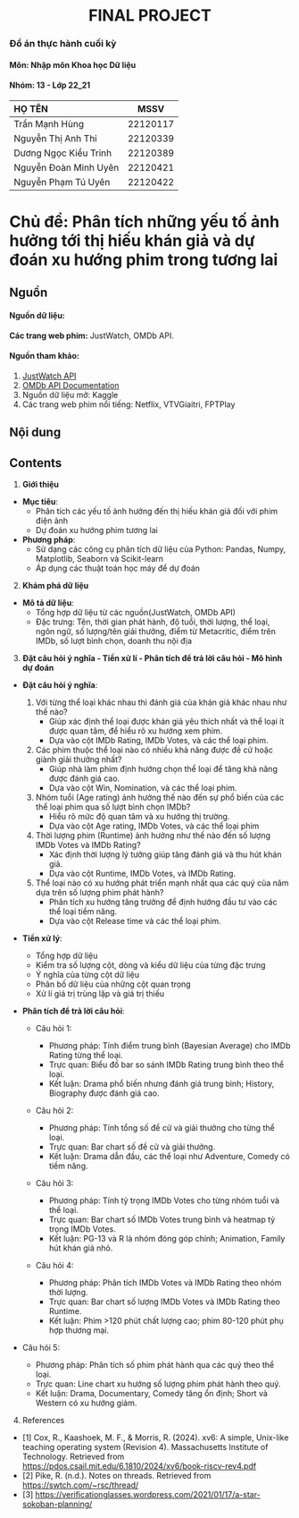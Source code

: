 # <center>FINAL PROJECT<center>

### Đồ án thực hành cuối kỳ 
#### Môn: Nhập môn Khoa học Dữ liệu
#### Nhóm: 13 - Lớp 22_21
| HỌ TÊN                | MSSV      |
|:------------------    |:--------: |
| Trần Mạnh Hùng  | 22120117|
| Nguyễn Thị Anh Thi| 22120339  |
| Dương Ngọc Kiều Trinh  | 22120389  |
| Nguyễn Đoàn Minh Uyên  | 22120421  |
| Nguyễn Phạm Tú Uyên  | 22120422  |

# Chủ đề: Phân tích những yếu tố ảnh hưởng tới thị hiếu khán giả và dự đoán xu hướng phim trong tương lai

## Nguồn
#### Nguồn dữ liệu: 
**Các trang web phim:** JustWatch, OMDb API.
#### Nguồn tham khảo:
1. [JustWatch API](https://www.justwatch.com/us/api)
2. [OMDb API Documentation](https://www.omdbapi.com/)
3. Nguồn dữ liệu mở: Kaggle
4. Các trang web phim nổi tiếng: Netflix, VTVGiaitri, FPTPlay

## Nội dung
## Contents
1. **Giới thiệu**
- **Mục tiêu**:
  - Phân tích các yếu tố ảnh hưởng đến thị hiếu khán giả đối với phim điện ảnh
  - Dự đoán xu hướng phim tương lai
- **Phương pháp**:
  - Sử dạng các công cụ phân tích dữ liệu của Python: Pandas, Numpy, Matplotlib, Seaborn và Scikit-learn
  - Áp dụng các thuật toán học máy để dự đoán
2. **Khám phá dữ liệu**
- **Mô tả dữ liệu**:
  - Tổng hợp dữ liệu từ các nguồn(JustWatch, OMDb API)
  - Đặc trưng: Tên, thời gian phát hành, độ tuổi, thời lượng, thể loại, ngôn ngữ, số lượng/tên giải thưởng, điểm từ Metacritic, điểm trên IMDb, số lượt bình chọn, doanh thu nội địa
3. **Đặt câu hỏi ý nghĩa - Tiền xử lí - Phân tích để trả lời câu hỏi - Mô hình dự đoán**
- **Đặt câu hỏi ý nghĩa**:
  1. Với từng thể loại khác nhau thì đánh giá của khán giả khác nhau như thế nào?
     - Giúp xác định thể loại được khán giả yêu thích nhất và thể loại ít được quan tâm, để hiểu rõ xu hướng xem phim.
     - Dựa vào cột IMDb Rating, IMDb Votes, và các thể loại phim.
  2. Các phim thuộc thể loại nào có nhiều khả năng được đề cử hoặc giành giải thưởng nhất?
     - Giúp nhà làm phim định hướng chọn thể loại để tăng khả năng được đánh giá cao.
     - Dựa vào cột Win, Nomination, và các thể loại phim.
  3. Nhóm tuổi (Age rating) ảnh hưởng thế nào đến sự phổ biến của các thể loại phim qua số lượt bình chọn IMDb?
     - Hiểu rõ mức độ quan tâm và xu hướng thị trường.
     - Dựa vào cột Age rating, IMDb Votes, và các thể loại phim
  4. Thời lượng phim (Runtime) ảnh hưởng như thế nào đến số lượng IMDb Votes và IMDb Rating?
     - Xác định thời lượng lý tưởng giúp tăng đánh giá và thu hút khán giả.
     - Dựa vào cột Runtime, IMDb Votes, và IMDb Rating.
  5. Thể loại nào có xu hướng phát triển mạnh nhất qua các quý của năm dựa trên số lượng phim phát hành?
     - Phân tích xu hướng tăng trưởng để định hướng đầu tư vào các thể loại tiềm năng.
     - Dựa vào cột Release time và các thể loại phim.
- **Tiền xử lý**:
  - Tổng hợp dữ liệu 
  - Kiểm tra số lượng cột, dòng và kiểu dữ liệu của từng đặc trưng 
  - Ý nghĩa của từng cột dữ liệu 
  - Phân bố dữ liệu của những cột quan trọng 
  - Xử lí giá trị trùng lặp và giá trị thiếu
- **Phân tích để trả lời câu hỏi**:
  - Câu hỏi 1:
      - Phương pháp: Tính điểm trung bình (Bayesian Average) cho IMDb Rating từng thể loại.
      - Trực quan: Biểu đồ bar so sánh IMDb Rating trung bình theo thể loại.
      - Kết luận: Drama phổ biến nhưng đánh giá trung bình; History, Biography được đánh giá cao.

  - Câu hỏi 2:
    - Phương pháp: Tính tổng số đề cử và giải thưởng cho từng thể loại.
    - Trực quan: Bar chart số đề cử và giải thưởng.
    - Kết luận: Drama dẫn đầu, các thể loại như Adventure, Comedy có tiềm năng.

  - Câu hỏi 3:
    - Phương pháp: Tính tỷ trọng IMDb Votes cho từng nhóm tuổi và thể loại.
    - Trực quan: Bar chart số IMDb Votes trung bình và heatmap tỷ trọng IMDb Votes.
    - Kết luận: PG-13 và R là nhóm đóng góp chính; Animation, Family hút khán giả nhỏ.

  - Câu hỏi 4:
    - Phương pháp: Phân tích IMDb Votes và IMDb Rating theo nhóm thời lượng.
    - Trực quan: Bar chart số lượng IMDb Votes và IMDb Rating theo Runtime.
    - Kết luận: Phim >120 phút chất lượng cao; phim 80-120 phút phụ hợp thương mại.

- Câu hỏi 5:
    - Phương pháp: Phân tích số phim phát hành qua các quý theo thể loại.
    - Trực quan: Line chart xu hướng số lượng phim phát hành theo quý.
    - Kết luận: Drama, Documentary, Comedy tăng ổn định; Short và Western có xu hướng giảm.
  
4. References
- [1] Cox, R., Kaashoek, M. F., & Morris, R. (2024). xv6: A simple, Unix-like teaching operating system (Revision 4). Massachusetts Institute of Technology. Retrieved from https://pdos.csail.mit.edu/6.1810/2024/xv6/book-riscv-rev4.pdf 
- [2] Pike, R. (n.d.). Notes on threads. Retrieved from https://swtch.com/~rsc/thread/ 
- [3] https://verificationglasses.wordpress.com/2021/01/17/a-star-sokoban-planning/ 
